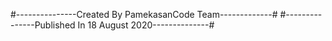 #---------------Created By PamekasanCode Team-------------#
#---------------Published In 18 August 2020--------------#
